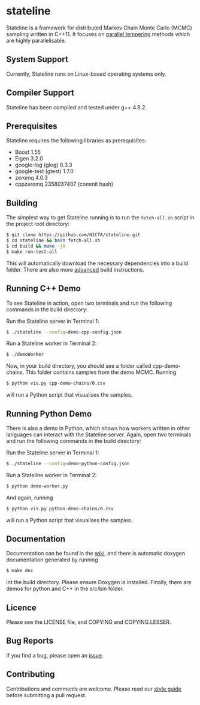 stateline
=========
Stateline is a framework for distributed Markov Chain Monte Carlo (MCMC) sampling written in C++11. It focuses on [parallel tempering](http://en.wikipedia.org/wiki/Parallel_tempering) methods which are highly parallelisable.

System Support
--------------
Currently, Stateline runs on Linux-based operating systems only.

Compiler Support
----------------
Stateline has been compiled and tested under g++ 4.8.2.

Prerequisites
-------------
Stateline requires the following libraries as prerequisites:

* Boost 1.55
* Eigen 3.2.0
* google-log (glog) 0.3.3
* google-test (gtest) 1.7.0
* zeromq 4.0.3
* cppzeromq 2358037407 (commit hash)

Building
--------
The simplest way to get Stateline running is to run the `fetch-all.sh` script in the project root directory:

```bash
$ git clone https://github.com/NICTA/stateline.git
$ cd stateline && bash fetch-all.sh
$ cd build && make -j8
$ make run-test-all
```

This will automatically download the necessary dependencies into a build folder. There are also more [advanced](https://github.com/NICTA/stateline/wiki/Installation-Guide) build instructions.

Running C++ Demo
----------------
To see Stateline in action, open two terminals and run the following commands in the build directory:

Run the Stateline server in Terminal 1:

```bash
$ ./stateline --config=demo-cpp-config.json
```

Run a Stateline worker in Terminal 2:

```bash
$ ./demoWorker
```

Now, in your build directory, you should see a folder called cpp-demo-chains. This folder contains samples from the demo MCMC. Running

```bash
$ python vis.py cpp-demo-chains/0.csv
```

will run a Python script that visualises the samples.

Running Python Demo
-------------------
There is also a demo in Python, which shows how workers written in other languages can interact with the Stateline server. Again, open two terminals and run the following commands in the build directory:

Run the Stateline server in Terminal 1:

```bash
$ ./stateline --config=demo-python-config.json
```

Run a Stateline worker in Terminal 2:

```bash
$ python demo-worker.py
```

And again, running

```bash
$ python vis.py python-demo-chains/0.csv
```

will run a Python script that visualises the samples.

Documentation
-------------
Documentation can be found in the
[wiki](http://github.com/NICTA/stateline/wiki), and there is automatic doxygen documentation generated by running

```bash
$ make doc
```

int the build directory. Please ensure Doxygen is installed. Finally, there are demos for python and C++ in the src/bin folder.

Licence
-------
Please see the LICENSE file, and COPYING and COPYING.LESSER.

Bug Reports
-----------
If you find a bug, please open an [issue](http://github.com/NICTA/stateline/issues).

Contributing 
------------
Contributions and comments are welcome. Please read our [style guide](docs/CodeGuidelines.md) before submitting a pull request.
